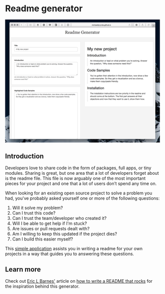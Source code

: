 # Readme generator

![Readme generator screenshot](readme-generator-screenshot.png)

## Introduction

Developers love to share code in the form of packages, full apps, or tiny modules. Sharing is great, but one area that a lot of developers forget about is the readme file. This file is now arguably one of the most important pieces for your project and one that a lot of users don’t spend any time on.

When looking for an existing open source project to solve a problem you had, you've probably asked yourself one or more of the following questions:

1. Will it solve my problem?
2. Can I trust this code?
3. Can I trust the team/developer who created it?
4. Will I be able to get help if I'm stuck?
5. Are issues or pull requests dealt with?
6. Am I willing to keep this updated if the project dies?
7. Can I build this easier myself?

This [simple application](https://michaeldyrynda.github.io/readme-generator) assists you in writing a readme for your own projects in a way that guides you to answering these questions.

## Learn more

Check out [Eric L Barnes'](https://twitter.com/ericlbarnes) article on [how to write a README that rocks](https://dotdev.co/how-to-write-a-readme-that-rocks-bc29f279611a) for the inspiration behind this generator.
